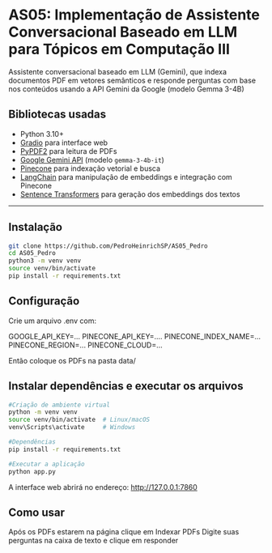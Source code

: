 # AS05: Implementação de Assistente Conversacional Baseado em LLM para Tópicos em Computação III
Assistente conversacional baseado em LLM (Gemini), que indexa documentos PDF em vetores semânticos e responde perguntas com base nos conteúdos usando a API Gemini da Google (modelo Gemma 3-4B)

## Bibliotecas usadas

- Python 3.10+
- [Gradio](https://gradio.app) para interface web
- [PyPDF2](https://pypi.org/project/PyPDF2/) para leitura de PDFs
- [Google Gemini API](https://developers.generativeai.google/) (modelo `gemma-3-4b-it`)
- [Pinecone](https://www.pinecone.io) para indexação vetorial e busca
- [LangChain](https://python.langchain.com) para manipulação de embeddings e integração com Pinecone
- [Sentence Transformers](https://www.sbert.net/) para geração dos embeddings dos textos

---

## Instalação

```bash
git clone https://github.com/PedroHeinrichSP/AS05_Pedro
cd AS05_Pedro
python3 -m venv venv
source venv/bin/activate
pip install -r requirements.txt
```

## Configuração

Crie um arquivo .env com:

GOOGLE_API_KEY=...
PINECONE_API_KEY=....
PINECONE_INDEX_NAME=...
PINECONE_REGION=...
PINECONE_CLOUD=...

Então coloque os PDFs na pasta data/

## Instalar dependências e executar os arquivos

```bash
#Criação de ambiente virtual
python -m venv venv
source venv/bin/activate  # Linux/macOS
venv\Scripts\activate     # Windows

#Dependências
pip install -r requirements.txt

#Executar a aplicação
python app.py
```

A interface web abrirá no endereço: http://127.0.0.1:7860

## Como usar
Após os PDFs estarem na página clique em Indexar PDFs
Digite suas perguntas na caixa de texto e clique em responder